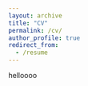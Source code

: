 ```yaml
---
layout: archive
title: "CV"
permalink: /cv/
author_profile: true
redirect_from:
  - /resume
---
```


<object data="../assets/cv.pdf" width="1000" height="1000" type='application/pdf'></object>

helloooo 
